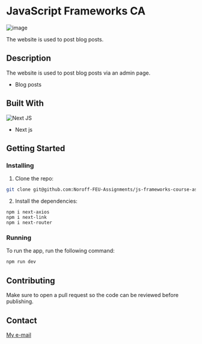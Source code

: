 # JavaScript Frameworks CA

![image](https://i.imgur.com/WoEJgkS.png)

The website is used to post blog posts.

## Description

The website is used to post blog posts via an admin page.

- Blog posts

## Built With

![Next JS](https://img.shields.io/badge/Next-black?style=for-the-badge&logo=next.js&logoColor=white)
- Next js

## Getting Started

### Installing

1. Clone the repo:

```bash
git clone git@github.com:Noroff-FEU-Assignments/js-frameworks-course-assignment-Relouding
```

2. Install the dependencies:

```
npm i next-axios
npm i next-link
npm i next-router
```

### Running

To run the app, run the following command:

```bash
npm run dev
```

## Contributing

Make sure to open a pull request so the code can be reviewed before publishing.

## Contact

[My e-mail](andreastfroitland@gmail.com)
